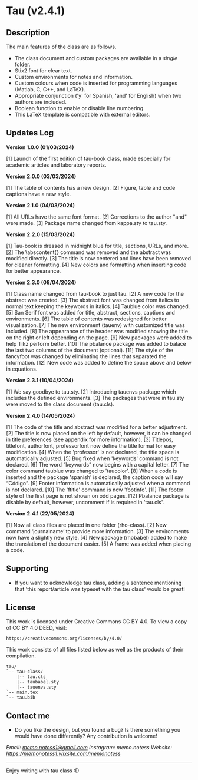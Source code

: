 # Tau (v2.4.1)

## Description

The main features of the class are as follows.

* The class document and custom packages are available in a *single* folder.
* Stix2 font for clear text.
* Custom environments for notes and information.
* Custom colours when code is inserted for programming languages (Matlab, C, C++, and LaTeX).
* Appropriate conjunction ('y' for Spanish, 'and' for English) when two authors are included.
* Boolean function to enable or disable line numbering.
* This LaTeX template is compatible with external editors. 

## Updates Log

**Version 1.0.0 (01/03/2024)**

[1] Launch of the first edition of tau-book class, made especially for academic articles and laboratory reports. 

**Version 2.0.0 (03/03/2024)** 

[1] The table of contents has a new design.
[2] Figure, table and code captions have a new style.

**Version 2.1.0 (04/03/2024)** 

[1] All URLs have the same font format.
[2] Corrections to the author "and" were made.
[3] Package name changed from kappa.sty to tau.sty.

**Version 2.2.0 (15/03/2024)** 

[1] Tau-book is dressed in midnight blue for title, sections, URLs, and more.
[2] The \abscontent{} command was removed and the abstract was modified directly.
[3] The title is now centered and lines have been removed for cleaner formatting.
[4] New colors and formatting when inserting code for better appearance.

**Version 2.3.0 (08/04/2024)** 

[1] Class name changed from tau-book to just tau. 
[2] A new code for the abstract was created.
[3] The abstract font was changed from italics to normal text keeping the keywords in italics.
[4] Taublue color was changed.
[5] San Serif font was added for title, abstract, sections, captions and environments.
[6] The table of contents was redesigned for better visualization.
[7] The new environment (tauenv) with customized title was included.
[8] The appearance of the header was modified showing the title on the right or left depending on the page.
[9] New packages were added to help Tikz perform better.
[10] The pbalance package was added to balace the last two columns of the document (optional).
[11] The style of the fancyfoot was changed by eliminating the lines that separated the information.
[12] New code was added to define the space above and below in equations. 

**Version 2.3.1 (10/04/2024)** 

[1] We say goodbye to tau.sty.
[2] Introducing tauenvs package which includes the defined environments.
[3] The packages that were in tau.sty were moved to the class document (tau.cls).

**Version 2.4.0 (14/05/2024)**

[1] The code of the title and abstract was modified for a better adjustment.
[2] The title is now placed on the left by default, however, it can be changed in title preferences (see appendix for more information).
[3] Titlepos, titlefont, authorfont, professorfont now define the title format for easy modification.
[4] When the 'professor' is not declared, the title space is automatically adjusted.
[5] Bug fixed when 'keywords' command is not declared.
[6] The word “keywords” now begins with a capital letter.
[7] The color command taublue was changed to 'taucolor'.
[8] When a code is inserted and the package 'spanish' is declared, the caption code will say “Código”.
[9] Footer information is automatically adjusted when a command is not declared.
[10] The 'ftitle' command is now 'footinfo'.
[11] The footer style of the first page is not shown on odd pages.
[12] Pbalance package is disable by default, however, uncomment if is required in 'tau.cls'.

**Version 2.4.1 (22/05/2024)**

[1] Now all class files are placed in one folder (rho-class).
[2] New command ‘journalname’ to provide more information.
[3] The environments now have a slightly new style.
[4] New package (rhobabel) added to make the translation of the document easier.
[5] A frame was added when placing a code.

## Supporting

* If you want to acknowledge tau class, adding a sentence mentioning that 'this report/article was typeset with the tau class' would be great!

## License

This work is licensed under Creative Commons CC BY 4.0. 
To view a copy of CC BY 4.0 DEED, visit:

    https://creativecommons.org/licenses/by/4.0/

This work consists of all files listed below as well as the products of their compilation.

```
tau/
`-- tau-class/
    |-- tau.cls
    |-- taubabel.sty
    |-- tauenvs.sty
`-- main.tex
`-- tau.bib
```

## Contact me

* Do you like the design, but you found a bug? Is there something you would have done differently? Any contribution is welcome!

*Email: memo.notess1@gmail.com*
*Instagram: memo.notess*
*Website: https://memonotess1.wixsite.com/memonotess*

---
Enjoy writing with tau class :D